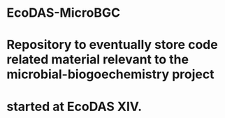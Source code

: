 # EcoDAS-MicroBGC
# Repository to eventually store code related material relevant to the microbial-biogoechemistry project 
# started at EcoDAS XIV. 
